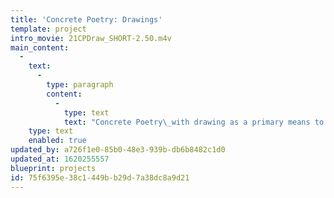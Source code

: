 ```yaml
---
title: 'Concrete Poetry: Drawings'
template: project
intro_movie: 21CPDraw_SHORT-2.50.m4v
main_content:
  -
    text:
      -
        type: paragraph
        content:
          -
            type: text
            text: "Concrete Poetry\_with drawing as a primary means to present letters, words, structures, and color."
    type: text
    enabled: true
updated_by: a726f1e0-85b0-48e3-939b-db6b8482c1d0
updated_at: 1620255557
blueprint: projects
id: 75f6395e-38c1-449b-b29d-7a38dc8a9d21
---
```

